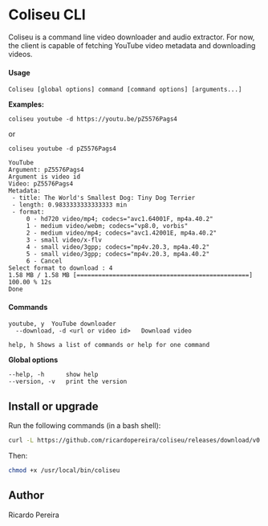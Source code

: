 # Coliseu CLI

Coliseu is a command line video downloader and audio extractor. For now, the client is capable of fetching YouTube video metadata and downloading videos.

#### Usage

```
Coliseu [global options] command [command options] [arguments...]
```

**Examples:**

```
coliseu youtube -d https://youtu.be/pZ5576Pags4
```

or

```
coliseu youtube -d pZ5576Pags4
```

```
YouTube
Argument: pZ5576Pags4
Argument is video id
Video: pZ5576Pags4
Metadata:
 - title: The World's Smallest Dog: Tiny Dog Terrier
 - length: 0.9833333333333333 min
 - format:
     0 - hd720 video/mp4; codecs="avc1.64001F, mp4a.40.2"
     1 - medium video/webm; codecs="vp8.0, vorbis"
     2 - medium video/mp4; codecs="avc1.42001E, mp4a.40.2"
     3 - small video/x-flv
     4 - small video/3gpp; codecs="mp4v.20.3, mp4a.40.2"
     5 - small video/3gpp; codecs="mp4v.20.3, mp4a.40.2"
     6 - Cancel
Select format to download : 4
1.58 MB / 1.58 MB [================================================] 100.00 % 12s
Done
```

#### Commands

```
youtube, y	YouTube downloader
  --download, -d <url or video id>   Download video

help, h	Shows a list of commands or help for one command
```

**Global options**

```
--help, -h		show help
--version, -v	print the version
```

Install or upgrade
----

Run the following commands (in a bash shell):

```bash
curl -L https://github.com/ricardopereira/coliseu/releases/download/v0.2/coliseu-x86_64 > /usr/local/bin/coliseu
```

Then:

```bash
chmod +x /usr/local/bin/coliseu
```

Author
----

Ricardo Pereira
